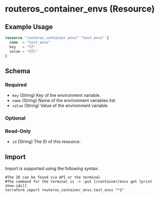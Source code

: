 # routeros_container_envs (Resource)


## Example Usage
```terraform
resource "routeros_container_envs" "test_envs" {
  name  = "test_envs"
  key   = "TZ"
  value = "UTC"
}
```

<!-- schema generated by tfplugindocs -->
## Schema

### Required

- `key` (String) Key of the environment variable.
- `name` (String) Name of the environment variables list.
- `value` (String) Value of the environment variable.

### Optional


### Read-Only

- `id` (String) The ID of this resource.

## Import
Import is supported using the following syntax:
```shell
#The ID can be found via API or the terminal
#The command for the terminal is -> :put [/container/envs get [print show-ids]]
terraform import routeros_container_envs.test_envs "*1"
```
